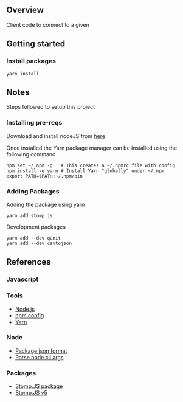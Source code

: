 ## Overview

Client code to connect to a given 


## Getting started

### Install packages


```
yarn install
```


## Notes

Steps followed to setup this project


### Installing pre-reqs

Download and install nodeJS from [here](https://nodejs.org/en/)

Once installed the Yarn package manager can be installed using 
the following command

```
npm set ~/.npm -g   # This creates a ~/.npmrc file with config
npm install -g yarn # Install Yarn "globally" under ~/.npm
export PATH=$PATH:~/.npm/bin
```


### Adding Packages

Adding the package using yarn

```
yarn add stomp.js
```

Development packages

```
yarn add --dev qunit
yarn add --dev csvtojson
```






## References

### Javascript



### Tools

* [Node.js](https://nodejs.org/en/)
* [npm config](https://docs.npmjs.com/cli/config)
* [Yarn](https://yarnpkg.com)



### Node

* [Package.json format](https://nodesource.com/blog/the-basics-of-package-json-in-node-js-and-npm/)
* [Parse node cli args](https://nodejs.org/en/knowledge/command-line/how-to-parse-command-line-arguments/)


### Packages

* [Stomp.JS package](https://www.npmjs.com/package/@stomp/stompjs)
* [Stomp.JS v5](https://stomp-js.github.io/guide/stompjs/using-stompjs-v5.html)

